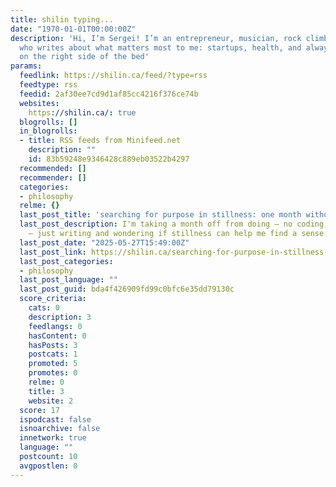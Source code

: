 ```yaml
---
title: shilin typing...
date: "1970-01-01T00:00:00Z"
description: 'Hi, I’m Sergei! I’m an entrepreneur, musician, rock climber, and thinker
  who writes about what matters most to me: startups, health, and always sleeping
  on the right side of the bed'
params:
  feedlink: https://shilin.ca/feed/?type=rss
  feedtype: rss
  feedid: 2af30ee7cd9d1af85cc4216f376ce74b
  websites:
    https://shilin.ca/: true
  blogrolls: []
  in_blogrolls:
  - title: RSS feeds from Minifeed.net
    description: ""
    id: 83b59248e9346428c889eb03522b4297
  recommended: []
  recommender: []
  categories:
  - philosophy
  relme: {}
  last_post_title: 'searching for purpose in stillness: one month without doing'
  last_post_description: I'm taking a month off from doing — no coding, no building
    — just writing and wondering if stillness can help me find a sense of purpose.
  last_post_date: "2025-05-27T15:49:00Z"
  last_post_link: https://shilin.ca/searching-for-purpose-in-stillness-one-month-without-doing/
  last_post_categories:
  - philosophy
  last_post_language: ""
  last_post_guid: bda4f426909fd99c0bfc6e35dd79130c
  score_criteria:
    cats: 0
    description: 3
    feedlangs: 0
    hasContent: 0
    hasPosts: 3
    postcats: 1
    promoted: 5
    promotes: 0
    relme: 0
    title: 3
    website: 2
  score: 17
  ispodcast: false
  isnoarchive: false
  innetwork: true
  language: ""
  postcount: 10
  avgpostlen: 0
---
```

